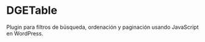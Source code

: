 # DGETable
Plugin para filtros de búsqueda, ordenación y paginación usando JavaScript en WordPress.
